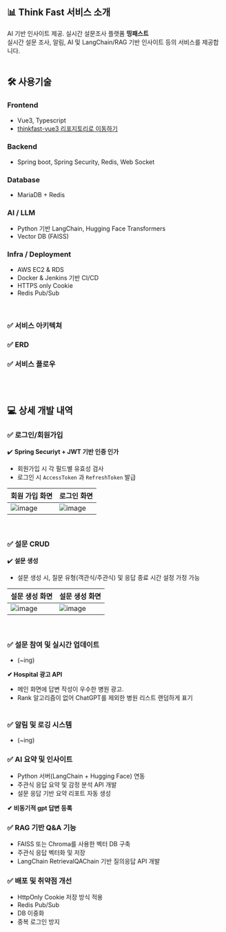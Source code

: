 ## :bar_chart: Think Fast 서비스 소개
AI 기반 인사이트 제공. 실시간 설문조사 플랫폼 **띵패스트**
<br/>
실시간 설문 조사, 알림, AI 및 LangChain/RAG 기반 인사이트 등의 서비스를 제공합니다.
<br/>
<br/>

## 🛠  사용기술

### **Frontend**
- Vue3, Typescript
- [thinkfast-vue3 리포지토리로 이동하기](https://github.com/kwakchaewon/thinkfast-vue3)

### **Backend**
- Spring boot, Spring Security, Redis, Web Socket

### **Database**
- MariaDB + Redis

### **AI / LLM**
- Python 기반 LangChain, Hugging Face Transformers
- Vector DB (FAISS)

### **Infra / Deployment**
- AWS EC2 & RDS
- Docker & Jenkins 기반 CI/CD
- HTTPS only Cookie
- Redis Pub/Sub
<br/>

### ✅ 서비스 아키텍쳐


### ✅ ERD 


### ✅ 서비스 플로우 
<br/>
<br/>


## 💻 상세 개발 내역
### ✅ 로그인/회원가입
✔️ **Spring Securiyt + JWT 기반 인증 인가**
- 회원가입 시 각 필드별 유효성 검사
- 로그인 시 `AccessToken` 과 `RefreshToken` 발급

|회원 가입 화면|로그인 화면|
|---|---|
|![image](https://github.com/AIVLE-School-Third-Big-Project/Team11-Project/assets/76936390/ea45c4c8-2a2a-4c51-bb27-4bf21f1f8c64)|![image](https://github.com/AIVLE-School-Third-Big-Project/Team11-Project/assets/76936390/2899f85b-1dea-4f25-b664-033b187f4f4f)|
<br/>

### ✅ 설문 CRUD
✔️ **설문 생성**
- 설문 생성 시, 질문 유형(객관식/주관식) 및 응답 종료 시간 설정 가정 가능

|설문 생성 화면|설문 생성 화면|
|---|---|
|![image](https://github.com/AIVLE-School-Third-Big-Project/Team11-Project/assets/76936390/ea45c4c8-2a2a-4c51-bb27-4bf21f1f8c64)|![image](https://github.com/AIVLE-School-Third-Big-Project/Team11-Project/assets/76936390/2899f85b-1dea-4f25-b664-033b187f4f4f)|
<br/>


### ✅ 설문 참여 및 실시간 업데이트
- (~ing)

**✔ Hospital 광고 API**
- 메인 화면에 답변 작성이 우수한 병원 광고.<br/>
- Rank 알고리즘이 없어 ChatGPT를 제외한 병원 리스트 랜덤하게 표기 <br/><br/>


### ✅ 알림 및 로깅 시스템
- (~ing) <br/>

### ✅ AI 요약 및 인사이트
- Python 서버(LangChain + Hugging Face) 연동 <br/>
- 주관식 응답 요약 및 감정 분석 API 개발<br/>
- 설문 응답 기반 요약 리포트 자동 생성<br/>

**✔ 비동기적 gpt 답변 등록**


### ✅ RAG 기반 Q&A 기능
- FAISS 또는 Chroma를 사용한 벡터 DB 구축<br/>
- 주관식 응답 벡터화 및 저장 <br/>
- LangChain RetrievalQAChain 기반 질의응답 API 개발<br/>

### ✅ 배포 및 취약점 개선 
- HttpOnly Cookie 저장 방식 적용
- Redis Pub/Sub
- DB 이중화
- 중복 로그인 방지
<br/><br/>
